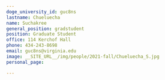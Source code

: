 ```yaml
---
doge_university_id: guc8ns
lastname: Chueluecha
name: Suchakree
general_position: gradstudent
position: Graduate Student
office: 114 Kerchof Hall
phone: 434-243-8698 
email: guc8ns@virginia.edu
image: __SITE_URL__/img/people/2021-fall/Chueluecha_S.jpg 
personal_page:

---
```

